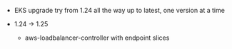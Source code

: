 * EKS upgrade try from 1.24 all the way up to latest, one version at a time

* 1.24 -> 1.25
  - aws-loadbalancer-controller with endpoint slices